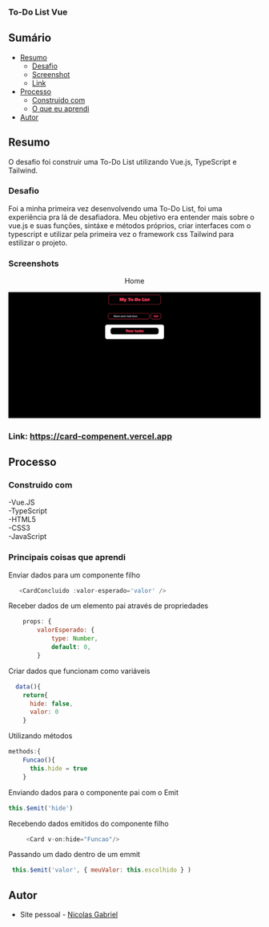 ### To-Do List Vue 

## Sumário

- [Resumo](#Resumo)
  - [Desafio](#Desafio)
  - [Screenshot](#screenshot)
  - [Link](#link)
- [Processo](#Processo)
  - [Construido com](#construido-com)
  - [O que eu aprendi](#o-que-eu-aprendi)
- [Autor](#autor)

## Resumo

O desafio foi construir uma To-Do List utilizando Vue.js, TypeScript e Tailwind.


### Desafio

Foi a minha primeira vez desenvolvendo uma To-Do List, foi uma experiência pra lá de desafiadora. Meu objetivo era entender mais sobre o vue.js e suas funções, sintáxe e métodos próprios, criar interfaces com o typescript e utilizar pela primeira vez o framework css Tailwind para estilizar o projeto. 



### Screenshots

<p align="center"> Home</p>
  <div align="center"><img width="600px" src="./src/assets/gif.gif"></img> </div>




### Link: https://card-compenent.vercel.app

## Processo

### Construido com

-Vue.JS <br>
-TypeScript <br>
-HTML5 <br>
-CSS3 <br>
-JavaScript <br>

### Principais coisas que aprendi

Enviar dados para um componente filho

```js
   <CardConcluido :valor-esperado='valor' />
```

Receber dados de um elemento pai através de propriedades

```js
    props: {
        valorEsperado: {
            type: Number,
            default: 0,
        }
```

Criar dados que funcionam como variáveis

```js
  data(){
    return{
      hide: false,
      valor: 0
    }
```

Utilizando métodos
```js
methods:{
    Funcao(){
      this.hide = true
    }
```
Enviando dados para o componente pai com o Emit
```js
this.$emit('hide')
```

Recebendo dados emitidos do componente filho
```js
     <Card v-on:hide="Funcao"/>
```

Passando um dado dentro de um emmit 
```js
 this.$emit('valor', { meuValor: this.escolhido } )
```


## Autor

-  Site pessoal - [Nicolas Gabriel](https://www.linkedin.com/in/nicolasgabriiel/)

<div  align="left">



